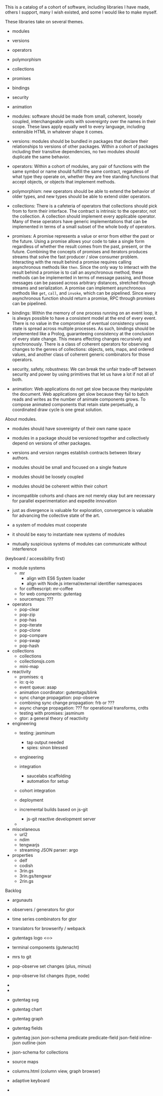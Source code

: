 
This is a catalog of a cohort of software, including libraries I have made,
others I support, many I wish existed, and some I would like to make myself.

These libraries take on several themes.

-   modules
-   versions
-   operators
-   polymorphism
-   collections
-   promises
-   bindings
-   security
-   animation


-   modules: software should be made from small, coherent, loosely coupled,
    interchangeable units with sovereignty over the names in their scope.
    These laws apply equally well to every language, including extensible
    HTML in whatever shape it comes.
-   versions: modules should be bundled in packages that declare their
    relationships to versions of other packages.
    Within a cohort of packages including their transitive dependencies, no two
    modules should duplicate the same behavior.
-   operators: Within a cohort of modules, any pair of functions with the same
    symbol or name should fulfill the same contract, regardless of what type
    they operate on, whether they are free standing functions that accept
    objects, or objects that implement methods.
-   polymorphism: new operators should be able to extend the behavior of older
    types, and new types should be able to extend older operators.
-   collections: There is a cafeteria of operators that collections should pick
    from to form their interface. The contract is intrinsic to the operator,
    not the collection. A collection should implement every applicable
    operator. Many of these operators have generic implementations that can be
    implemented in terms of a small subset of the whole body of operators.
-   promises: A promise represents a value or error from either the past or the
    future. Using a promise allows your code to take a single form regardless
    of whether the result comes from the past, present, or the future.
    Combining the concepts of promises and iterators produces streams that
    solve the fast producer / slow consumer problem.
    Interacting with the result behind a promise requires calling asynchronous
    methods like `then`.
    Since the only way to interact with the result behind a promise is to call
    an asynchronous method, these methods can be implemented in terms of
    message passing, and those messages can be passed across arbitrary
    distances, stretched through streams and serialization.
    A promise can implement asynchronous methods like `get`, `call`, and
    `invoke`, which can be pipelined.
    Since every asynchronous function should return a promise, RPC through
    promises can be pipelined.
-   bindings: Within the memory of one process running on an event loop, it is
    always possible to have a consistent model at the end of every event.
    There is no value in the compromise of eventual consistency unless state is
    spread across multiple processes.
    As such, bindings should be implemented like a Prolog, guaranteeing
    consistency at the conclusion of every state change.
    This means effecting changes recursively and synchronously.
    There is a class of coherent operators for observing changes to the genres
    of collections: objects, sets, maps, and ordered values, and another class
    of coherent generic combinators for those operators.
-   security, safety, robustness: We can break the unfair trade-off between
    security and power by using primitives that let us have a lot if not all of
    both.
-   animation: Web applications do not get slow because they manipulate the
    document. Web applications get slow because they fail to batch reads and
    writes as the number of animate components grows.
    To compose animated components that retain state perpetually, a coordinated
    draw cycle is one great solution.

About modules.

-   modules should have sovereignty of their own name space
-   modules in a package should be versioned together and collectively depend
    on versions of other packages.
-   versions and version ranges establish contracts between library authors.

-   modules should be small and focused on a single feature
-   modules should be loosely coupled
-   modules should be coherent within their cohort
-   incompatible cohorts and chaos are not merely okay but are necessary for
    parallel experimentation and expedite innovation
-   just as divergence is valuable for exploration, convergence is valuable for
    advancing the collective state of the art.

-   a system of modules must cooperate
-   it should be easy to instantiate new systems of modules
-   mutually suspicious systems of modules can communicate without interference



(keyboard / accessibility first)

-   module systems
    -   mr
        -   align with ES6 System loader
        -   align with Node.js internal/external identifier namespaces
    -   for coffeescript: mr-coffee
    -   for web components: gutentag
    -   sourcemaps: ???
-   operators
    -   pop-clear
    -   pop-zip
    -   pop-has
    -   pop-iterate
    -   pop-clone
    -   pop-compare
    -   pop-swap
    -   pop-hash
-   collections
    -   collections
    -   collectionsjs.com
    -   mini-map
-   reactivity
    -   promises: q
    -   io: q-io
    -   event queue: asap
    -   animation coordinator: gutentags/blink
    -   sync change propagation: pop-observe
    -   combining sync change propagation: frb or ???
    -   async change propagation: ??? for operational transforms, crdts
    -   testing with promises: jasminum
    -   gtor: a general theory of reactivity
-   engineering
    -   testing: jasminum
        -   tap output needed
        -   spies: sinon blessed
    - engineering
    -   integration
        -   saucelabs scaffolding
        -   automation for setup

    -   cohort integration
    -   deployment
    -   incremental builds based on js-git
        -   js-git reactive development server
    - 
-   miscelaneous
    -   url2
    -   ndim
    -   tengwarjs
    -   streaming JSON parser: argo
-   properties
    -   delf
    -   codish
    -   3rin.gs
    -   3rin.gs/tengwar
    -   2rin.gs

Backlog

-   argunauts
-   observers / generators for gtor
-   time series combinators for gtor
-   translators for browserify / webpack
-   gutentags logo <‹›>
-   terminal components (gutenacht)
-   mrs to git
-   pop-observe set changes (plus, minus)
-   pop-observe list changes (type, node)
-   <repeat-set>
-   <repeat-list>
-   gutentag svg
-   gutentag chart
-   gutentag graph
-   gutentag fields
-   gutentag json json-schema predicate predicate-field json-field
    inline-json outline-json
-   json-schema for collections


-   source maps
-   columns.html (column view, graph browser)
-   adaptive keyboard
-   

